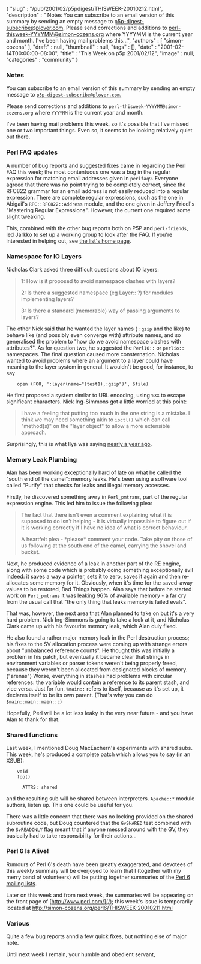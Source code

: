 {
   "slug" : "/pub/2001/02/p5pdigest/THISWEEK-20010212.html",
   "description" : " Notes You can subscribe to an email version of this summary by sending an empty message to p5p-digest-subscribe@plover.com. Please send corrections and additions to perl-thisweek-YYYYMM@simon-cozens.org where YYYYMM is the current year and month. I've been having mail problems this...",
   "authors" : [
      "simon-cozens"
   ],
   "draft" : null,
   "thumbnail" : null,
   "tags" : [],
   "date" : "2001-02-14T00:00:00-08:00",
   "title" : "This Week on p5p 2001/02/12",
   "image" : null,
   "categories" : "community"
}



### <span id="Notes">Notes</span>

You can subscribe to an email version of this summary by sending an empty message to [`p5p-digest-subscribe@plover.com`.](mailto:p5p-digest-subscribe@plover.com)

Please send corrections and additions to `perl-thisweek-YYYYMM@simon-cozens.org` where `YYYYMM` is the current year and month.

I've been having mail problems this week, so it's possible that I've missed one or two important things. Even so, it seems to be looking relatively quiet out there.

### <span id="Perl_FAQ_updates">Perl FAQ updates</span>

A number of bug reports and suggested fixes came in regarding the Perl FAQ this week; the most contentuous one was a bug in the regular expression for matching email addresses given in `perlfaq9`. Everyone agreed that there was no point trying to be completely correct, since the RFC822 grammar for an email address is not easily reduced into a regular expression. There are complete regular expressions, such as the one in Abigail's `RFC::RFC822::Address` module, and the one given in Jeffery Friedl's "Mastering Regular Expressions". However, the current one required some slight tweaking.

This, combined with the other bug reports both on P5P and `perl-friends`, led Jarkko to set up a working group to look after the FAQ. If you're interested in helping out, see [the list's home page](http://lists.perl.org/showlist.cgi?name=perlfaq-workers).

### <span id="Namespace_for_IO_Layers">Namespace for IO Layers</span>

Nicholas Clark asked three difficult questions about IO layers:

> 1: How is it proposed to avoid namespace clashes with layers?
>
> 2: Is there a suggested namespace (eg Layer:: ?) for modules implementing layers?
>
> 3: Is there a standard (memorable) way of passing arguments to layers?

The other Nick said that he wanted the layer names ( `:gzip` and the like) to behave like (and possibly even converge with) attribute names, and so generalised the problem to "how do we avoid namespace clashes with attributes?". As for question two, he suggested the `PerlIO::` or `perlio::` namespaces. The final question caused more consternation. Nicholas wanted to avoid problems where an argument to a layer could have meaning to the layer system in general. It wouldn't be good, for instance, to say

        open (FOO, ':layer(name="(test1),:gzip")', $file)

He first proposed a system similar to URL encoding, using `%XX` to escape significant characters. Nick Ing-Simmons got a little worried at this point:

> I have a feeling that putting too much in the one string is a mistake. I think we may need something akin to `ioctl()` which can call "method(s)" on the "layer object" to allow a more extensible approach.

Surprisingly, this is what Ilya was saying [nearly a year ago](https://www.nntp.perl.org/group/perl.perl5.porters/2000/04/msg00098.html).

### <span id="Memory_Leak_Plumbing">Memory Leak Plumbing</span>

Alan has been working exceptionally hard of late on what he called the "south end of the camel": memory leaks. He's been using a software tool called "Purify" that checks for leaks and illegal memory accesses.

Firstly, he discovered something awry in `Perl_pmtrans`, part of the regular expression engine. This led him to issue the following plea:

> The fact that there isn't even a comment explaining what it is supposed to do isn't helping - it is virtually impossible to figure out if it is working correctly if I have no idea of what is correct behaviour.
>
> A heartfelt plea - \*please\* comment your code. Take pity on those of us following at the south end of the camel, carrying the shovel and bucket.

Next, he produced evidence of a leak in another part of the RE engine, along with some code which is probably doing something exceptionally evil indeed: it saves a way a pointer, sets it to zero, saves it again and then re-allocates some memory for it. Obviously, when it's time for the saved-away values to be restored, Bad Things happen. Alan says that before he started work on `Perl_pmtrans` it was leaking 96% of available memory - a far cry from the usual call that "the only thing that leaks memory is failed evals".

That was, however, the next area that Alan planned to take on but it's a very hard problem. Nick Ing-Simmons is going to take a look at it, and Nicholas Clark came up with his favourite memory leak, which Alan duly fixed.

He also found a rather major memory leak in the Perl destruction process; his fixes to the SV allocation process were coming up with strange errors about "unbalanced reference counts". He thought this was initially a problem in his patch, but eventually it became clear that strings in environment variables or parser tokens weren't being properly freed, because they weren't been allocated from designated blocks of memory. ("arenas") Worse, everything in stashes had problems with circular references: the variable would contain a reference to its parent stash, and vice versa. Just for fun, `%main::` refers to itself, because as it's set up, it declares itself to be its own parent. (That's why you can do `$main::main::main::c`)

Hopefully, Perl will be a lot less leaky in the very near future - and you have Alan to thank for that.

### <span id="Shared_functions">Shared functions</span>

Last week, I mentioned Doug MacEachern's experiments with shared subs. This week, he's produced a complete patch which allows you to say (in an XSUB):

        void
        foo()

          ATTRS: shared

and the resulting sub will be shared between interpreters. `Apache::*` module authors, listen up. This one could be useful for you.

There was a little concern that there was no locking provided on the shared subroutine code, but Doug countered that the `GvSHARED` test combined with the `SvREADONLY` flag meant that if anyone messed around with the GV, they basically had to take responsibility for their actions...

### <span id="Perl_6_Is_Alive">Perl 6 Is Alive!</span>

Rumours of Perl 6's death have been greatly exaggerated, and devotees of this weekly summary will be overjoyed to learn that I (together with my merry band of volunteers) will be putting together summaries of the [Perl 6 mailing lists](http://dev.perl.org/lists).

Later on this week and from next week, the summaries will be appearing on the front page of [http://www.perl.com/](/); this week's issue is temporarily located at <http://simon-cozens.org/perl6/THISWEEK-20010211.html>

### <span id="Various">Various</span>

Quite a few bug reports annd a few quick fixes, but nothing else of major note.

Until next week I remain, your humble and obedient servant,
